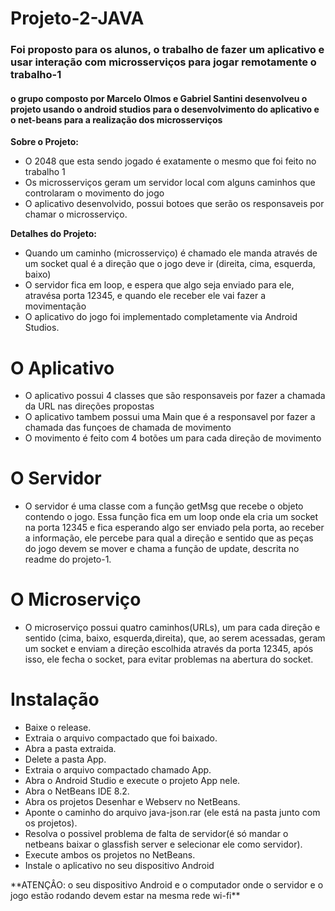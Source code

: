 # Projeto-2-JAVA

### Foi proposto para os alunos, o trabalho de fazer um aplicativo e usar interação com microsserviços para jogar remotamente o trabalho-1 

#### o grupo composto por Marcelo Olmos e Gabriel Santini desenvolveu o projeto usando o android studios para o desenvolvimento do aplicativo e o net-beans para a realização dos microsserviços

**Sobre o Projeto:**
- O 2048 que esta sendo jogado é exatamente o mesmo que foi feito no trabalho 1
- Os microsserviços geram um servidor local com alguns caminhos que controlaram o movimento do jogo
- O aplicativo desenvolvido, possui botoes que serão os responsaveis por chamar o microsserviço.


**Detalhes do Projeto:**
- Quando um caminho (microsserviço) é chamado ele manda através de um socket qual é a direção que o jogo deve ir (direita, cima, esquerda, baixo)
- O servidor fica em loop, e espera que algo seja enviado para ele, atravésa porta 12345, e quando ele receber ele vai fazer a movimentação
- O aplicativo do jogo foi implementado completamente via Android Studios.

# O Aplicativo

<ul>
  <li>O aplicativo possui 4 classes que são responsaveis por fazer a chamada da URL nas direções propostas</li>
  <li>O aplicativo tambem possui uma Main que é a responsavel por fazer a chamada das funçoes de chamada de movimento</li>
  <li>O movimento é feito com 4 botões um para cada direção de movimento</li>
</ul>

# O Servidor

<ul>
  <li>O servidor é uma classe com a função getMsg que recebe o objeto contendo o jogo. Essa função fica em um loop onde ela cria um socket na porta 12345 e fica esperando algo ser enviado pela porta, ao receber a informação, ele percebe para qual a direção e sentido que as peças do jogo devem se mover e chama a função de update, descrita no readme do projeto-1.</li>
</ul>

# O Microserviço

<ul>
  <li>O microserviço possui quatro caminhos(URLs), um para cada direção e sentido (cima, baixo, esquerda,direita), que, ao serem acessadas, geram um socket e enviam a direção escolhida através da porta 12345, após isso, ele fecha o socket, para evitar problemas na abertura do socket.</li>
</ul>

# Instalação

<ul>
  <li>Baixe o release.</li>
  <li>Extraia o arquivo compactado que foi baixado.</li>
  <li>Abra a pasta extraida.</li>
  <li>Delete a pasta App.</li>
  <li>Extraia o arquivo compactado chamado App.</li>
  <li>Abra o Android Studio e execute o projeto App nele.</li>
  <li>Abra o NetBeans IDE 8.2.</li>
  <li>Abra os projetos Desenhar e Webserv no NetBeans.</li>
  <li>Aponte o caminho do arquivo java-json.rar (ele está na pasta junto com os projetos).</li>
  <li>Resolva o possivel problema de falta de servidor(é só mandar o netbeans baixar o glassfish server e selecionar ele como servidor).</li>
  <li>Execute ambos os projetos no NetBeans.</li>
  <li>Instale o aplicativo no seu dispositivo Android</li>
 
</ul>
 **ATENÇÂO: o seu dispositivo Android e o computador onde o servidor e o jogo estão rodando devem estar na mesma rede wi-fi**
